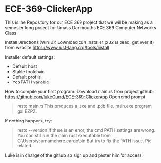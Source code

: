 # ECE-369-ClickerApp
This is the Repository for our ECE 369 project that we will be making as a semester long project for Umass Dartmouths ECE 369 Computer Networks Class


Install Directions (Win10):
Download x64 installer (x32 is dead, get over it) from website
https://www.rust-lang.org/tools/install

Installer default settings:
- Default host
- Stable toolchain
- Default profile
- Yes PATH variable

How to compile your first program:
Download main.rs from project github: 
https://github.com/lukeGumd/ECE-369-ClickerApp
Open cmd prompt
> rustc main.rs
This produces a .exe and .pdb file.
> main.exe
program go! EZPZ.

If nothing happens, try:
> rustc --version
If there is an error, the cmd PATH settings are wrong.
You can still run the main rust executable from
> C:\Users\yournamehere\.cargo\bin
But try to fix the PATH issue. Pic related.

Luke is in charge of the github so sign up and pester him for access.